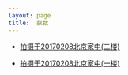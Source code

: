 ```yaml
---
layout: page
title:  数数
---
```




- [拍摄于20170208北京家中(二楼)](http://jiangzerui.cn/public/asset/video/shushu_tea.mp4)

- [拍摄于20170208北京家中(一楼)](http://jiangzerui.cn/shushu-video/2017-03-07-来个数数的视频)